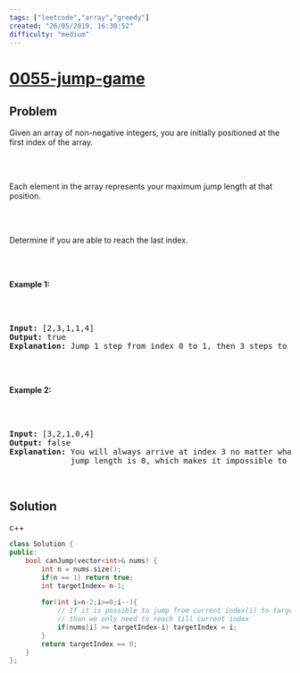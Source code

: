 ```yaml
---
tags: ["leetcode","array","greedy"]
created: "26/05/2019, 16:30:52"
difficulty: "medium"
---
```


# [0055-jump-game](https://leetcode.com/problems/jump-game/)

## Problem
<div><p>Given an array of non-negative integers, you are initially positioned at the first index of the array.</p><br><br><p>Each element in the array represents your maximum jump length at that position.</p><br><br><p>Determine if you are able to reach the last index.</p><br><br><p><strong>Example 1:</strong></p><br><br><pre><strong>Input:</strong> [2,3,1,1,4]<br><strong>Output:</strong> true<br><strong>Explanation:</strong> Jump 1 step from index 0 to 1, then 3 steps to the last index.<br></pre><br><br><p><strong>Example 2:</strong></p><br><br><pre><strong>Input:</strong> [3,2,1,0,4]<br><strong>Output:</strong> false<br><strong>Explanation:</strong> You will always arrive at index 3 no matter what. Its maximum<br>&nbsp;            jump length is 0, which makes it impossible to reach the last index.<br></pre><br></div>

## Solution

c++
```c++
class Solution {
public:
    bool canJump(vector<int>& nums) {
        int n = nums.size();
        if(n == 1) return true;
        int targetIndex= n-1;
        
        for(int i=n-2;i>=0;i--){
            // If it is possible to jump from current index(i) to targetIndex
            // than we only need to reach till current index
            if(nums[i] >= targetIndex-i) targetIndex = i;            
        }
        return targetIndex == 0;
    }
};
​
```
